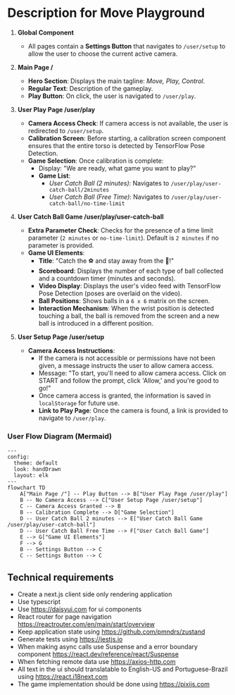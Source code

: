 # Description for Move Playground

1. **Global Component**

   - All pages contain a **Settings Button** that navigates to `/user/setup` to allow the user to choose the current active camera.

2. **Main Page /**

   - **Hero Section**: Displays the main tagline: *Move, Play, Control*.
   - **Regular Text**: Description of the gameplay.
   - **Play Button**: On click, the user is navigated to `/user/play`.

3. **User Play Page /user/play**

   - **Camera Access Check**: If camera access is not available, the user is redirected to `/user/setup`.
   - **Calibration Screen**: Before starting, a calibration screen component ensures that the entire torso is detected by TensorFlow Pose Detection.
   - **Game Selection**: Once calibration is complete:
     - Display: "We are ready, what game you want to play?"
     - **Game List**:
       - *User Catch Ball (2 minutes)*: Navigates to `/user/play/user-catch-ball/2minutes`
       - *User Catch Ball (Free Time)*: Navigates to `/user/play/user-catch-ball/no-time-limit`

4. **User Catch Ball Game /user/play/user-catch-ball**

   - **Extra Parameter Check**: Checks for the presence of a time limit parameter (`2 minutes` or `no-time-limit`). Default is `2 minutes` if no parameter is provided.
   - **Game UI Elements**:
     - **Title**: "Catch the ⚽ and stay away from the 🎈!"
     - **Scoreboard**: Displays the number of each type of ball collected and a countdown timer (minutes and seconds).
     - **Video Display**: Displays the user's video feed with TensorFlow Pose Detection (poses are overlaid on the video).
     - **Ball Positions**: Shows balls in a `6 x 6` matrix on the screen.
     - **Interaction Mechanism**: When the wrist position is detected touching a ball, the ball is removed from the screen and a new ball is introduced in a different position.

5. **User Setup Page /user/setup**

   - **Camera Access Instructions**:
     - If the camera is not accessible or permissions have not been given, a message instructs the user to allow camera access.
     - Message: "To start, you'll need to allow camera access. Click on START and follow the prompt, click 'Allow,' and you're good to go!"
     - Once camera access is granted, the information is saved in `localStorage` for future use.
     - **Link to Play Page**: Once the camera is found, a link is provided to navigate to `/user/play`.

### User Flow Diagram (Mermaid)

```mermaid
---
config:
  theme: default
  look: handDrawn
  layout: elk
---
flowchart TD
    A["Main Page /"] -- Play Button --> B["User Play Page /user/play"]
    B -- No Camera Access --> C["User Setup Page /user/setup"]
    C -- Camera Access Granted --> B
    B -- Calibration Complete --> D["Game Selection"]
    D -- User Catch Ball 2 minutes --> E["User Catch Ball Game /user/play/user-catch-ball"]
    D -- User Catch Ball Free Time --> F["User Catch Ball Game"]
    E --> G["Game UI Elements"]
    F --> G
    B -- Settings Button --> C
    C -- Settings Button --> C
```

## Technical requirements 

- Create a next.js client side only rendering application
- Use typescript 
- Use https://daisyui.com for ui components
- React router for page navigation https://reactrouter.com/en/main/start/overview
- Keep application state using https://github.com/pmndrs/zustand 
- Generate tests using https://jestjs.io
- When making async calls use Suspense and a error boundary component https://react.dev/reference/react/Suspense 
- When fetching remote data use https://axios-http.com
- All text in the ui should translatable to English-US and Portuguese-Brazil using https://react.i18next.com
- The game implementation should be done using https://pixijs.com

